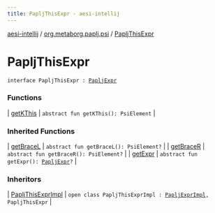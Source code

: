 ```yaml
---
title: PapljThisExpr - aesi-intellij
---
```


[aesi-intellij](../../index.html) / [org.metaborg.paplj.psi](../index.html) / [PapljThisExpr](.)

# PapljThisExpr

`interface PapljThisExpr : `[`PapljExpr`](../-paplj-expr/index.html)

### Functions

| [getKThis](get-k-this.html) | `abstract fun getKThis(): PsiElement` |

### Inherited Functions

| [getBraceL](../-paplj-expr/get-brace-l.html) | `abstract fun getBraceL(): PsiElement?` |
| [getBraceR](../-paplj-expr/get-brace-r.html) | `abstract fun getBraceR(): PsiElement?` |
| [getExpr](../-paplj-expr/get-expr.html) | `abstract fun getExpr(): `[`PapljExpr`](../-paplj-expr/index.html)`?` |

### Inheritors

| [PapljThisExprImpl](../../org.metaborg.paplj.psi.impl/-paplj-this-expr-impl/index.html) | `open class PapljThisExprImpl : `[`PapljExprImpl`](../../org.metaborg.paplj.psi.impl/-paplj-expr-impl/index.html)`, PapljThisExpr` |

